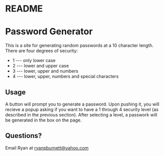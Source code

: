 # README

# Password Generator

This is a site for generating random passwords at a 10 character length.  There are four degrees of security:

* 1 --- only lower case
* 2 --- lower and upper case
* 3 --- lower, upper and numbers
* 4 --- lower, upper, numbers and special characters

## Usage

A button will prompt you to generate a password.  Upon pushing it, you will recieve a popup asking if you want to have a 1 through 4 security level (as described in the previous section).  After selecting a level, a passwork will be generated in the box on the page.  

## Questions?

Email Ryan at ryanpburnett@yahoo.com